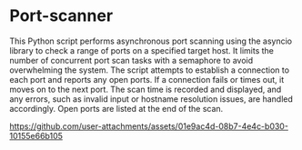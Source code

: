 # Port-scanner

This Python script performs asynchronous port scanning using the asyncio library to check a range of ports on a specified target host. It limits the number of concurrent port scan tasks with a semaphore to avoid overwhelming the system. The script attempts to establish a connection to each port and reports any open ports. If a connection fails or times out, it moves on to the next port. The scan time is recorded and displayed, and any errors, such as invalid input or hostname resolution issues, are handled accordingly. Open ports are listed at the end of the scan.

https://github.com/user-attachments/assets/01e9ac4d-08b7-4e4c-b030-10155e66b105

